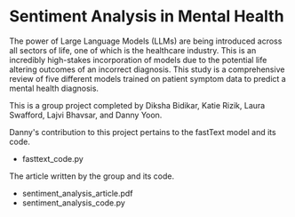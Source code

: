 # Sentiment Analysis in Mental Health

The power of Large Language Models (LLMs) are being introduced across all sectors of life, one of which is the healthcare industry. This is an incredibly high-stakes incorporation of models due to the potential life altering outcomes of an incorrect diagnosis. This study is a comprehensive review of five different models trained on patient symptom data to predict a mental health diagnosis.

This is a group project completed by Diksha Bidikar, Katie Rizik, Laura Swafford, Lajvi Bhavsar, and Danny Yoon. 

Danny's contribution to this project pertains to the fastText model and its code.
- fasttext_code.py

The article written by the group and its code.
- sentiment_analysis_article.pdf
- sentiment_analysis_code.py
